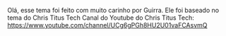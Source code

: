 Olá, esse tema foi feito com muito carinho por Guirra.
Ele foi baseado no tema do Chris Titus Tech
Canal do Youtube do Chris Titus Tech: https://www.youtube.com/channel/UCg6gPGh8HU2U01vaFCAsvmQ

